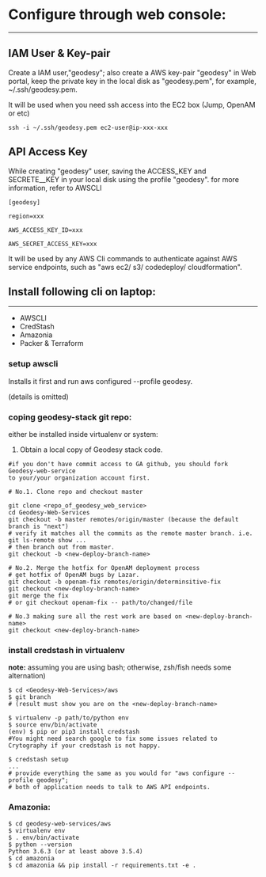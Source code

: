 # Configure through web console:

---

## IAM User & Key-pair

Create a IAM user,"geodesy";  also create a AWS key-pair "geodesy" in Web portal, keep the private key in the local disk as "geodesy.pem", for example, ~/.ssh/geodesy.pem.

It will be used when you need ssh access into the EC2 box \(Jump, OpenAM or etc\)

`ssh -i ~/.ssh/geodesy.pem ec2-user@ip-xxx-xxx`

## API Access Key

While creating "geodesy" user, saving the ACCESS_KEY  and SECRETE_\_KEY in your local disk using the profile "geodesy". for more information, refer to AWSCLI

`[geodesy]`

`region=xxx`

`AWS_ACCESS_KEY_ID=xxx`

`AWS_SECRET_ACCESS_KEY=xxx`

It will be used by any AWS Cli commands to authenticate against AWS service endpoints, such as "aws ec2/ s3/ codedeploy/ cloudformation".

## Install following cli on laptop:

---

* AWSCLI
* CredStash
* Amazonia
* Packer & Terraform

### setup a**wscli**

Installs it first and run aws configured --profile geodesy.

\(details is omitted\)

### **coping geodesy-stack git repo**:

either be installed inside virtualenv or system:

1. Obtain a local copy of Geodesy stack code.

```
#if you don't have commit access to GA github, you should fork Geodesy-web-service 
to your/your organization account first.

# No.1. Clone repo and checkout master

git clone <repo_of_geodesy_web_service>
cd Geodesy-Web-Services
git checkout -b master remotes/origin/master (because the default branch is "next")
# verify it matches all the commits as the remote master branch. i.e. git ls-remote show ...
# then branch out from master. 
git checkout -b <new-deploy-branch-name>

# No.2. Merge the hotfix for OpenAM deployment process
# get hotfix of OpenAM bugs by Lazar.
git checkout -b openam-fix remotes/origin/determinsitive-fix
git checkout <new-deploy-branch-name>
git merge the fix 
# or git checkout openam-fix -- path/to/changed/file

# No.3 making sure all the rest work are based on <new-deploy-branch-name>
git checkout <new-deploy-branch-name>
```

### install credstash in virtualenv 

**note:** assuming you are using bash; otherwise, zsh/fish needs some alternation\)

```
$ cd <Geodesy-Web-Services>/aws
$ git branch 
# (result must show you are on the <new-deploy-branch-name>

$ virtualenv -p path/to/python env
$ source env/bin/activate
(env) $ pip or pip3 install credstash
#You might need search google to fix some issues related to Crytography if your credstash is not happy.

$ credstash setup
...
# provide everything the same as you would for "aws configure --profile geodesy"; 
# both of application needs to talk to AWS API endpoints.
```

### **Amazonia:**

```
$ cd geodesy-web-services/aws
$ virtualenv env
$ . env/bin/activate
$ python --version
Python 3.6.3 (or at least above 3.5.4)
$ cd amazonia
$ cd amazonia && pip install -r requirements.txt -e .
```



